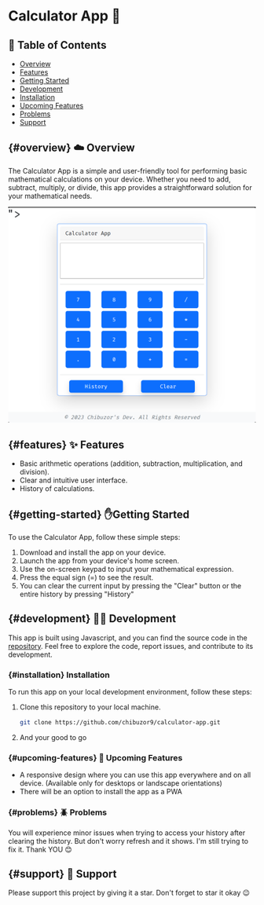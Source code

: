 # Calculator App 🧮

## 📜 Table of Contents

- [Overview](#overview)
- [Features](#features)
- [Getting Started](#getting-started)
- [Development](#development)
- [Installation](#installation)
- [Upcoming Features](#upcoming-features)
- [Problems](#problems)
- [Support](#support)


## {#overview} ☁️ Overview

The Calculator App is a simple and user-friendly tool for performing basic mathematical calculations on your device. Whether you need to add, subtract, multiply, or divide, this app provides a straightforward solution for your mathematical needs.

![Calculator App Screenshot](public/screenshot.png)

## {#features} ✨️ Features

- Basic arithmetic operations (addition, subtraction, multiplication, and division).
- Clear and intuitive user interface.
- History of calculations.

## {#getting-started} ✋️Getting Started

To use the Calculator App, follow these simple steps:

1. Download and install the app on your device.
2. Launch the app from your device's home screen.
3. Use the on-screen keypad to input your mathematical expression.
4. Press the equal sign (=) to see the result.
5. You can clear the current input by pressing the "Clear" button or the entire history by pressing "History"

## {#development} 👨‍💻 Development

This app is built using Javascript, and you can find the source code in the [repository](https://github.com/chibuzor9/calculator-app). Feel free to explore the code, report issues, and contribute to its development.

### {#installation} Installation

To run this app on your local development environment, follow these steps:

1. Clone this repository to your local machine.
   ```bash
   git clone https://github.com/chibuzor9/calculator-app.git
   ```
2. And your good to go

### {#upcoming-features} 🤤 Upcoming Features
- A responsive design where you can use this app everywhere and on all device. (Available only for desktops or landscape orientations)
- There will be an option to install the app as a PWA

### {#problems} 🪲 Problems

You will experience minor issues when trying to access your history after clearing the history. But don't worry refresh and it shows. I'm still trying to fix it. Thank YOU 😊

## {#support} 🙏 Support

Please support this project by giving it a star. Don't forget to star it okay 😉
